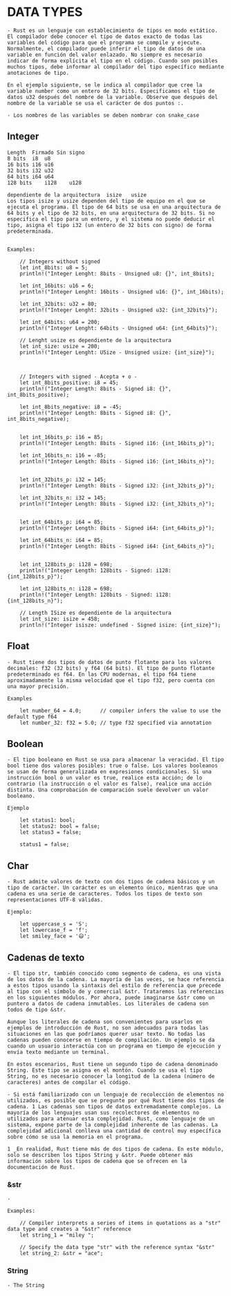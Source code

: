 
# DATA TYPES


    - Rust es un lenguaje con establecimiento de tipos en modo estático. El compilador debe conocer el tipo de datos exacto de todas las variables del código para que el programa se compile y ejecute. Normalmente, el compilador puede inferir el tipo de datos de una variable en función del valor enlazado. No siempre es necesario indicar de forma explícita el tipo en el código. Cuando son posibles muchos tipos, debe informar al compilador del tipo específico mediante anotaciones de tipo.

    En el ejemplo siguiente, se le indica al compilador que cree la variable number como un entero de 32 bits. Especificamos el tipo de datos u32 después del nombre de la variable. Observe que después del nombre de la variable se usa el carácter de dos puntos :.

    - Los nombres de las variables se deben nombrar con snake_case


## Integer
    
    Length	Firmado	Sin signo	 	 
    8 bits	i8	u8	 	 
    16 bits	i16	u16	 	 
    32 bits	i32	u32	 	 
    64 bits	i64	u64	 	 
    128 bits	i128	u128
            
    dependiente de la arquitectura	isize	usize	 	 
    Los tipos isize y usize dependen del tipo de equipo en el que se ejecuta el programa. El tipo de 64 bits se usa en una arquitectura de 64 bits y el tipo de 32 bits, en una arquitectura de 32 bits. Si no especifica el tipo para un entero, y el sistema no puede deducir el tipo, asigna el tipo i32 (un entero de 32 bits con signo) de forma predeterminada.


    Examples: 

        // Integers without signed
        let int_8bits: u8 = 5;
        println!("Integer Lenght: 8bits - Unsigned u8: {}", int_8bits);

        let int_16bits: u16 = 6;
        println!("Integer Lenght: 16bits - Unsigned u16: {}", int_16bits);

        let int_32bits: u32 = 80;
        println!("Integer Lenght: 32bits - Unsigned u32: {int_32bits}");

        let int_64bits: u64 = 200;
        println!("Integer Lenght: 64bits - Unsigned u64: {int_64bits}");

        // Lenght usize es dependiente de la arquitectura
        let int_size: usize = 200;
        println!("Integer Lenght: USize - Unsigned usize: {int_size}");



        // Integers with signed - Acepta + o -
        let int_8bits_positive: i8 = 45;
        println!("Integer Length: 8bits - Signed i8: {}", int_8bits_positive);

        let int_8bits_negative: i8 = -45;
        println!("Integer Length: 8bits - Signed i8: {}", int_8bits_negative);


        let int_16bits_p: i16 = 85;
        println!("Integer Length: 8bits - Signed i16: {int_16bits_p}");

        let int_16bits_n: i16 = -85;
        println!("Integer Length: 8bits - Signed i16: {int_16bits_n}");


        let int_32bits_p: i32 = 145;
        println!("Integer Length: 8bits - Signed i32: {int_32bits_p}");

        let int_32bits_n: i32 = 145;
        println!("Integer Length: 8bits - Signed i32: {int_32bits_n}");


        let int_64bits_p: i64 = 85;
        println!("Integer Length: 8bits - Signed i64: {int_64bits_p}");

        let int_64bits_n: i64 = 85;
        println!("Integer Length: 8bits - Signed i64: {int_64bits_n}");


        let int_128bits_p: i128 = 698;
        println!("Integer Length: 128bits - Signed: i128: {int_128bits_p}");

        let int_128bits_n: i128 = 698;
        println!("Integer Length: 128bits - Signed: i128: {int_128bits_n}");

        // Length ISize es dependiente de la arquitectura
        let int_size: isize = 458;
        println!("Integer isisze: undefined - Signed isize: {int_size}");

## Float

    - Rust tiene dos tipos de datos de punto flotante para los valores decimales: f32 (32 bits) y f64 (64 bits). El tipo de punto flotante predeterminado es f64. En las CPU modernas, el tipo f64 tiene aproximadamente la misma velocidad que el tipo f32, pero cuenta con una mayor precisión.

    Examples

        let number_64 = 4.0;      // compiler infers the value to use the default type f64
        let number_32: f32 = 5.0; // type f32 specified via annotation


## Boolean

    - El tipo booleano en Rust se usa para almacenar la veracidad. El tipo bool tiene dos valores posibles: true o false. Los valores booleanos se usan de forma generalizada en expresiones condicionales. Si una instrucción bool o un valor es true, realice esta acción; de lo contrario (la instrucción o el valor es false), realice una acción distinta. Una comprobación de comparación suele devolver un valor booleano.

    Ejemplo

        let status1: bool;
        let status2: bool = false;
        let status3 = false;

        status1 = false;


## Char

    - Rust admite valores de texto con dos tipos de cadena básicos y un tipo de carácter. Un carácter es un elemento único, mientras que una cadena es una serie de caracteres. Todos los tipos de texto son representaciones UTF-8 válidas.

    Ejemplo:

        let uppercase_s = 'S';
        let lowercase_f = 'f';
        let smiley_face = '😃';



## Cadenas de texto

    - El tipo str, también conocido como segmento de cadena, es una vista de los datos de la cadena. La mayoría de las veces, se hace referencia a estos tipos usando la sintaxis del estilo de referencia que precede al tipo con el símbolo de y comercial &str. Trataremos las referencias en los siguientes módulos. Por ahora, puede imaginarse &str como un puntero a datos de cadena inmutables. Los literales de cadena son todos de tipo &str.

    Aunque los literales de cadena son convenientes para usarlos en ejemplos de introducción de Rust, no son adecuados para todas las situaciones en las que podríamos querer usar texto. No todas las cadenas pueden conocerse en tiempo de compilación. Un ejemplo se da cuando un usuario interactúa con un programa en tiempo de ejecución y envía texto mediante un terminal.

    En estos escenarios, Rust tiene un segundo tipo de cadena denominado String. Este tipo se asigna en el montón. Cuando se usa el tipo String, no es necesario conocer la longitud de la cadena (número de caracteres) antes de compilar el código.

    - Si está familiarizado con un lenguaje de recolección de elementos no utilizados, es posible que se pregunte por qué Rust tiene dos tipos de cadena. 1 Las cadenas son tipos de datos extremadamente complejos. La mayoría de los lenguajes usan sus recolectores de elementos no utilizados para atenuar esta complejidad. Rust, como lenguaje de un sistema, expone parte de la complejidad inherente de las cadenas. La complejidad adicional conlleva una cantidad de control muy específica sobre cómo se usa la memoria en el programa.

    1 _En realidad, Rust tiene más de dos tipos de cadena. En este módulo, solo se describen los tipos String y &str. Puede obtener más información sobre los tipos de cadena que se ofrecen en la documentación de Rust.


### &str

    - 

    Examples:

        // Compiler interprets a series of items in quotations as a "str" data type and creates a "&str" reference
        let string_1 = "miley ";

        // Specify the data type "str" with the reference syntax "&str"
        let string_2: &str = "ace";


### String

    - The String
